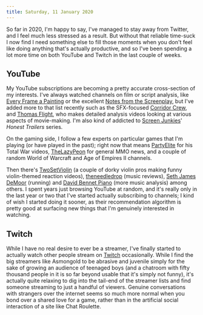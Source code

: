 ```yaml
---
title: Saturday, 11 January 2020
---
```

So far in 2020, I'm happy to say, I've managed to stay away from Twitter, and I feel much less stressed as a result. But without that reliable time-suck I now find I need something else to fill those moments when you don't feel like doing anything that's actually productive, and so I've been spending a lot more time on both YouTube and Twitch in the last couple of weeks.

## YouTube

My YouTube subscriptions are becoming a pretty accurate cross-section of my interests. I've always watched channels on film or script analysis, like [Every Frame a Painting](https://www.youtube.com/channel/UCjFqcJQXGZ6T6sxyFB-5i6A) or the excellent [Notes from the Screenplay](https://www.youtube.com/channel/UCErSSa3CaP_GJxmFpdjG9Jw), but I've added more to that list recently such as the SFX-focused [Corridor Crew](https://www.youtube.com/channel/UCSpFnDQr88xCZ80N-X7t0nQ), and [Thomas Flight](https://www.youtube.com/channel/UCUyvQV2JsICeLZP4c_h40kA), who makes detailed analysis videos looking at various aspects of movie-making. I'm also kind of addicted to [Screen Junkies](https://www.youtube.com/channel/UCOpcACMWblDls9Z6GERVi1A)' _Honest Trailers_ series.

On the gaming side, I follow a few experts on particular games that I'm playing (or have played in the past); right now that means [PartyElite](https://www.youtube.com/channel/UCg3BiSs8eBE9hA9EWYTgtAg) for his Total War videos, [TheLazyPeon](https://www.youtube.com/channel/UCE-f0sqi-H7kuLT0YiW9rcA) for general MMO news, and a couple of random World of Warcraft and Age of Empires II channels.

Then there's [TwoSetViolin](https://www.youtube.com/channel/UCAzKFALPuF_EPe-AEI0WFFw) (a couple of dorky violin pros making funny violin-themed reaction videos), [theneedledrop](https://www.youtube.com/channel/UCt7fwAhXDy3oNFTAzF2o8Pw) (music reviews), [Seth James DeMoor](https://www.youtube.com/channel/UCeSHo5kTvzoik4STh7MuMCA) (running) and [David Bennet Piano](https://www.youtube.com/channel/UCz2iUx-Imr6HgDC3zAFpjOw) (more music analysis) among others. I spent years just browsing YouTube at random, and it's really only in the last year or two that I've started actually subscribing to channels; I kind of wish I started doing it sooner, as their recommendation algorithm is pretty good at surfacing new things that I'm genuinely interested in watching.

## Twitch

While I have no real desire to ever be a streamer, I've finally started to actually watch other people stream on [Twitch](https://www.twitch.tv/) occasionally. While I find the big streamers like Asmongold to be abrasive and juvenile simply for the sake of growing an audience of teenaged boys (and a chatroom with fifty thousand people in it is so far beyond usable that it's simply not funny), it's actually quite relaxing to dig into the tail-end of the streamer lists and find someone streaming to just a handful of viewers. Genuine conversations with strangers over the internet seems so much more normal when you bond over a shared love for a game, rather than in the artificial social interaction of a site like Chat Roulette.
